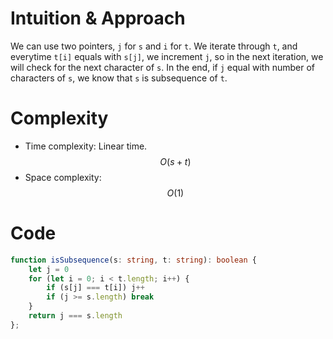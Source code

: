 # Intuition &  Approach
We can use two pointers, `j` for `s` and `i` for `t`. We iterate through `t`, and everytime `t[i]` equals with `s[j]`, we increment `j`, so in the next iteration, we will check for the next character of `s`. In the end, if `j` equal with number of characters of `s`, we know that `s` is subsequence of `t`.

# Complexity
- Time complexity: Linear time. $$O(s + t)$$ 
- Space complexity: $$O(1)$$

# Code
```ts
function isSubsequence(s: string, t: string): boolean {
    let j = 0
    for (let i = 0; i < t.length; i++) {
        if (s[j] === t[i]) j++
        if (j >= s.length) break
    }
    return j === s.length
};
```